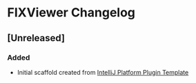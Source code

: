 <!-- Keep a Changelog guide -> https://keepachangelog.com -->

# FIXViewer Changelog

## [Unreleased]
### Added
- Initial scaffold created from [IntelliJ Platform Plugin Template](https://github.com/JetBrains/intellij-platform-plugin-template)
